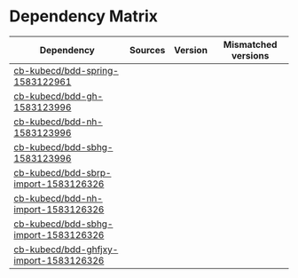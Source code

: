 # Dependency Matrix

Dependency | Sources | Version | Mismatched versions
---------- | ------- | ------- | -------------------
[cb-kubecd/bdd-spring-1583122961](https://github.com/cb-kubecd/bdd-spring-1583122961.git) |  | []() | 
[cb-kubecd/bdd-gh-1583123996](https://github.com/cb-kubecd/bdd-gh-1583123996.git) |  | []() | 
[cb-kubecd/bdd-nh-1583123996](https://github.com/cb-kubecd/bdd-nh-1583123996.git) |  | []() | 
[cb-kubecd/bdd-sbhg-1583123996](https://github.com/cb-kubecd/bdd-sbhg-1583123996.git) |  | []() | 
[cb-kubecd/bdd-sbrp-import-1583126326](https://github.com/cb-kubecd/bdd-sbrp-import-1583126326.git) |  | []() | 
[cb-kubecd/bdd-nh-import-1583126326](https://github.com/cb-kubecd/bdd-nh-import-1583126326.git) |  | []() | 
[cb-kubecd/bdd-sbhg-import-1583126326](https://github.com/cb-kubecd/bdd-sbhg-import-1583126326.git) |  | []() | 
[cb-kubecd/bdd-ghfjxy-import-1583126326](https://github.com/cb-kubecd/bdd-ghfjxy-import-1583126326.git) |  | []() | 
